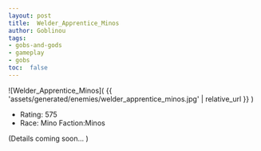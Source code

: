 ```yaml
---
layout: post
title:  Welder_Apprentice_Minos
author: Goblinou
tags:
- gobs-and-gods
- gameplay
- gobs
toc:  false
---
```


![Welder_Apprentice_Minos]( {{ 'assets/generated/enemies/welder_apprentice_minos.jpg' | relative_url }} )
- Rating: 575
- Race: Mino  Faction:Minos

(Details coming soon... )